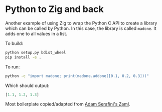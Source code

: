 # Python to Zig and back

Another example of using Zig to wrap the Python C API to create a library which can be called by Python. In this case, the library is called `madone`. It adds one to all values in a list.

To build:
```bash
python setup.py bdist_wheel
pip install -e .
```

To run:
```bash
python -c "import madone; print(madone.addone([0.1, 0.2, 0.3]))"
```

Which should output:
```python
[1.1, 1.2, 1.3]
```

Most boilerplate copied/adapted from [Adam Serafini's Zaml](https://github.com/adamserafini/zaml).
